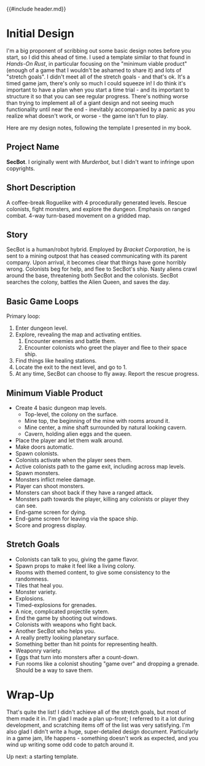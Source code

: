 {{#include header.md}}

# Initial Design

I'm a big proponent of scribbing out some basic design notes before you start, so I did this ahead of time. I used a template similar to that found in *Hands-On Rust*, in particular focusing on the "minimum viable product" (enough of a game that I wouldn't be ashamed to share it) and lots of "stretch goals". I didn't meet all of the stretch goals - and that's ok. It's a timed game jam, there's only so much I could squeeze in! I do think it's important to have a plan when you start a time trial - and its important to structure it so that you can see regular progress. There's nothing worse than trying to implement all of a giant design and not seeing much functionality until near the end - inevitably accompanied by a panic as you realize what doesn't work, or worse - the game isn't fun to play.

Here are my design notes, following the template I presented in my book.

## Project Name

**SecBot**. I originally went with *Murderbot*, but I didn't want to infringe upon copyrights.

## Short Description

A coffee-break Roguelike with 4 procedurally generated levels. Rescue colonists, fight monsters, and explore the dungeon. Emphasis on ranged combat. 4-way turn-based movement on a gridded map.

## Story

SecBot is a human/robot hybrid. Employed by *Bracket Corporation*, he is sent to a mining outpost that has ceased communicating with its parent company. Upon arrival, it becomes clear that things have gone horribly wrong. Colonists beg for help, and flee to SecBot's ship. Nasty aliens crawl around the base, threatening both SecBot and the colonists. SecBot searches the colony, battles the Alien Queen, and saves the day.

## Basic Game Loops

Primary loop:

1. Enter dungeon level.
2. Explore, revealing the map and activating entities.
    1. Encounter enemies and battle them.
    2. Encounter colonists who greet the player and flee to their space ship.
3. Find things like healing stations.
4. Locate the exit to the next level, and go to 1.
5. At any time, SecBot can choose to fly away. Report the rescue progress.

## Minimum Viable Product

* Create 4 basic dungeon map levels.
     * Top-level, the colony on the surface.
     * Mine top, the beginning of the mine with rooms around it.
     * Mine center, a mine shaft surrounded by natural looking cavern.
     * Cavern, holding alien eggs and the queen.
* Place the player and let them walk around.
* Make doors automatic.
* Spawn colonists.
* Colonists activate when the player sees them.
* Active colonists path to the game exit, including across map levels.
* Spawn monsters.
* Monsters inflict melee damage.
* Player can shoot monsters.
* Monsters can shoot back if they have a ranged attack.
* Monsters path towards the player, killing any colonists or player they can see.
* End-game screen for dying.
* End-game screen for leaving via the space ship.
* Score and progress display.

## Stretch Goals

* Colonists can talk to you, giving the game flavor.
* Spawn props to make it feel like a living colony.
* Rooms with themed content, to give some consistency to the randomness.
* Tiles that heal you.
* Monster variety.
* Explosions.
* Timed-explosions for grenades.
* A nice, complicated projectile sytem.
* End the game by shooting out windows.
* Colonists with weapons who fight back.
* Another SecBot who helps you.
* A really pretty looking planetary surface.
* Something better than hit points for representing health.
* Weaponry variety.
* Eggs that turn into monsters after a count-down.
* Fun rooms like a colonist shouting "game over" and dropping a grenade. Should be a way to save them.

# Wrap-Up

That's quite the list! I didn't achieve all of the stretch goals, but most of them made it in. I'm glad I made a plan up-front; I referred to it a lot during development, and scratching items off of the list was very satisfying. I'm also glad I didn't write a huge, super-detailed design document. Particularly in a game jam, life happens - something doesn't work as expected, and you wind up writing some odd code to patch around it.

Up next: a starting template.
